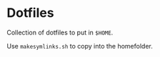 # Dotfiles
Collection of dotfiles to put in `$HOME`.

Use `makesymlinks.sh` to copy into the homefolder.
